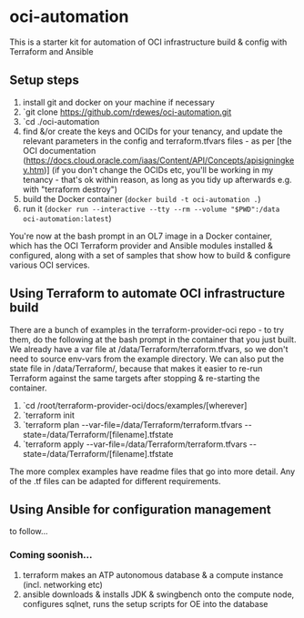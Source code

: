 # oci-automation
This is a starter kit for automation of OCI infrastructure build & config with Terraform and Ansible

## Setup steps
1. install git and docker on your machine if necessary
2. `git clone https://github.com/rdewes/oci-automation.git
3. `cd ./oci-automation
4. find &/or create the keys and OCIDs for your tenancy, and update the relevant parameters in the config and terraform.tfvars files - as per [the OCI documentation (https://docs.cloud.oracle.com/iaas/Content/API/Concepts/apisigningkey.htm)] (if you don't change the OCIDs etc, you'll be working in my tenancy - that's ok within reason, as long as you tidy up afterwards e.g. with "terraform destroy")
5. build the Docker container (`docker build -t oci-automation .`)
6. run it (`docker run --interactive --tty --rm --volume "$PWD":/data oci-automation:latest`) 

You're now at the bash prompt in an OL7 image in a Docker container, which has the OCI Terraform provider and Ansible modules installed & configured, along with a set of samples that show how to build & configure various OCI services.

## Using Terraform to automate OCI infrastructure build
There are a bunch of examples in the terraform-provider-oci repo - to try them, do the following at the bash prompt in the container that you just built. We already have a var file at /data/Terraform/terraform.tfvars, so we don't need to source env-vars from the example directory. We can also put the state file in /data/Terraform/, because that makes it easier to re-run Terraform against the same targets after stopping & re-starting the container.

1. `cd /root/terraform-provider-oci/docs/examples/[wherever]
2. `terraform init
3. `terraform plan --var-file=/data/Terraform/terraform.tfvars --state=/data/Terraform/[filename].tfstate
4. `terraform apply --var-file=/data/Terraform/terraform.tfvars --state=/data/Terraform/[filename].tfstate
  
The more complex examples have readme files that go into more detail. Any of the .tf files can be adapted for different requirements.

## Using Ansible for configuration management
to follow...

### Coming soonish...
1. terraform makes an ATP autonomous database & a compute instance (incl. networking etc)
2. ansible downloads & installs JDK & swingbench onto the compute node, configures sqlnet, runs the setup scripts for OE into the database
